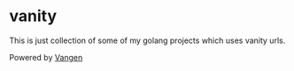 # vanity

This is just collection of some of my golang projects which uses vanity urls.

Powered by [Vangen](git@github.com:leighmcculloch/vangen.git)
